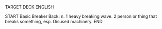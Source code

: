 TARGET DECK
ENGLISH

START
Basic
Breaker
Back: n. 1 heavy breaking wave. 2 person or thing that breaks something, esp. Disused machinery.
END
